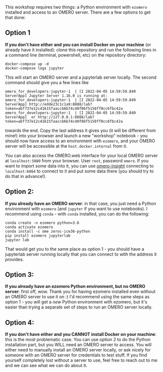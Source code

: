 This workshop requires two things: a Python environment with `ezomero` installed and access to an OMERO server. There are a few options to get that done:

## Option 1 
**If you don't have either and you can install Docker on your machine** (or already have it installed): clone this repository and run the following lines in a command line (terminal, powershell, etc) on the repository directory:
```
docker-compose up -d
docker-compose logs jupyter
```
This will start an OMERO server and a jupyterlab server locally. The second command should give you a few lines like
```
omero_for_developers-jupyter-1  | [I 2022-04-05 14:59:59.849 ServerApp] Jupyter Server 1.16.0 is running at:
omero_for_developers-jupyter-1  | [I 2022-04-05 14:59:59.849 ServerApp] http://edde23c1c1a9:8888/lab?token=abf737e12c41615faaccb6b74c40f86f5158ff0cc6fbc42a
omero_for_developers-jupyter-1  | [I 2022-04-05 14:59:59.849 ServerApp]  or http://127.0.0.1:8888/lab?token=abf737e12c41615faaccb6b74c40f86f5158ff0cc6fbc42a
```
towards the end. Copy the last address it gives you (it will be different from mine!) into your browser and launch a new "workshop" notebook - you should now have access to an environment with `ezomero`, and your OMERO server will be accessible at the `host.docker.internal` from it. 

You can also access the OMERO.web interface for your local OMERO server at `localhost:5080` from your browser. User `root`, password `omero`. If you want to import some data into it, you can use [omero-insight](https://www.openmicroscopy.org/omero/downloads/) connecting to `localhost:6064` to connect to it and put some data there (you should try to do that in advance!).

## Option 2:
**If you already have an OMERO server**: in that case, you just need a Python environment with `ezomero` (and `jupyter` if you want to use notebooks). I recommend using `conda` - with `conda` installed, you can do the following:
```
conda create -n ezomero python=3.6
conda activate ezomero
conda install -c ome zeroc-ice36-python
pip install ezomero jupyterlab
jupyter lab
```
That would get you to the same place as option 1 - you should have a jupyterlab server running locally that you can connect to with the address it provides. 

## Option 3:
**If you already have an ezomero Python environment, but no OMERO server**: first off, wow. Thank you for having ezomero installed even without an OMERO server to use it on :) I'd recommend using the same steps as option 1 - you will get a *new* Python environment with ezomero, but it's easier than trying a separate set of steps to run an OMERO server locally. 

## Option 4: 
**If you don't have either and you CANNOT install Docker on your machine**: this is the most problematic case. You can use option 2 to do the Python installation part, but you WILL need an OMERO server to access. You will either need to manually install an OMERO server locally, or ask nicely for someone with an OMERO server for credentials to test stuff. If you find yourself completely lost without a server to use, feel free to reach out to me and we can see what we can do about it.